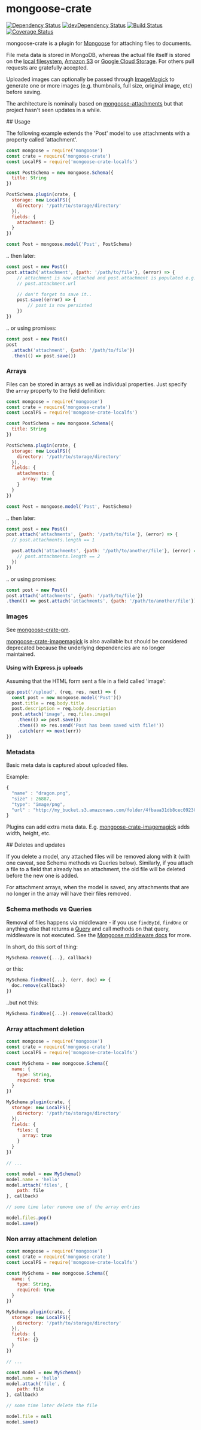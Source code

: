 # mongoose-crate

[![Dependency Status](https://david-dm.org/achingbrain/mongoose-crate.svg?theme=shields.io)](https://david-dm.org/achingbrain/mongoose-crate) [![devDependency Status](https://david-dm.org/achingbrain/mongoose-crate/dev-status.svg?theme=shields.io)](https://david-dm.org/achingbrain/mongoose-crate#info=devDependencies) [![Build Status](https://img.shields.io/travis/achingbrain/mongoose-crate/master.svg)](https://travis-ci.org/achingbrain/mongoose-crate) [![Coverage Status](http://img.shields.io/coveralls/achingbrain/mongoose-crate/master.svg)](https://coveralls.io/r/achingbrain/mongoose-crate)

mongoose-crate is a plugin for [Mongoose](http://mongoosejs.com/) for attaching files to documents.

File meta data is stored in MongoDB, whereas the actual file itself is stored on the [local filesystem](https://github.com/achingbrain/mongoose-crate-localfs), [Amazon S3](https://github.com/achingbrain/mongoose-crate-s3) or [Google Cloud Storage](https://github.com/achingbrain/mongoose-crate-gcs).  For others pull requests are gratefully accepted.

Uploaded images can optionally be passed through [ImageMagick](https://github.com/achingbrain/mongoose-crate-imagemagick) to generate one or more images (e.g. thumbnails, full size, original image, etc) before saving.

The architecture is nominally based on [mongoose-attachments](https://github.com/heapsource/mongoose-attachments) but that project hasn't seen updates in a while.

## Usage

The following example extends the 'Post' model to use attachments with a property called 'attachment'.

```javascript
const mongoose = require('mongoose')
const crate = require('mongoose-crate')
const LocalFS = require('mongoose-crate-localfs')

const PostSchema = new mongoose.Schema({
  title: String
})

PostSchema.plugin(crate, {
  storage: new LocalFS({
    directory: '/path/to/storage/directory'
  }),
  fields: {
    attachment: {}
  }
})

const Post = mongoose.model('Post', PostSchema)
```

.. then later:

```javascript
const post = new Post()
post.attach('attachment', {path: '/path/to/file'}, (error) => {
	// attachment is now attached and post.attachment is populated e.g.:
	// post.attachment.url

	// don't forget to save it..
	post.save((error) => {
		// post is now persisted
	})
})
```

.. or using promises:

```javascript
const post = new Post()
post
  .attach('attachment', {path: '/path/to/file'})
  .then(() => post.save())
```

### Arrays

Files can be stored in arrays as well as individual properties. Just specify the `array` property to the field definition:

```javascript
const mongoose = require('mongoose')
const crate = require('mongoose-crate')
const LocalFS = require('mongoose-crate-localfs')

const PostSchema = new mongoose.Schema({
  title: String
})

PostSchema.plugin(crate, {
  storage: new LocalFS({
    directory: '/path/to/storage/directory'
  }),
  fields: {
    attachments: {
      array: true
    }
  }
})

const Post = mongoose.model('Post', PostSchema)
```

.. then later:

```javascript
const post = new Post()
post.attach('attachments', {path: '/path/to/file'}, (error) => {
  // post.attachments.length == 1

  post.attach('attachments', {path: '/path/to/another/file'}, (error) => {
    // post.attachments.length == 2
  })
})
```

.. or using promises:

```javascript
const post = new Post()
post.attach('attachments', {path: '/path/to/file'})
.then(() => post.attach('attachments', {path: '/path/to/another/file'}))
```

### Images

See [mongoose-crate-gm](https://github.com/achingbrain/mongoose-crate-gm).

[mongoose-crate-imagemagick](https://github.com/achingbrain/mongoose-crate-imagemagick) is also available but should be considered deprecated because the underlying dependencies are no longer maintained.

#### Using with Express.js uploads

Assuming that the HTML form sent a file in a field called 'image':

```javascript
app.post('/upload', (req, res, next) => {
  const post = new mongoose.model('Post')()
  post.title = req.body.title
  post.description = req.body.description
  post.attach('image', req.files.image)
    .then(() => post.save())
    .then(() => res.send('Post has been saved with file!'))
    .catch(err => next(err))
})
```

### Metadata

Basic meta data is captured about uploaded files.

Example:

```javascript
{
  "name" : "dragon.png",
  "size" : 26887,
  "type": "image/png",
  "url" : "http://my_bucket.s3.amazonaws.com/folder/4fbaaa31db8cec0923000019-medium.png"
}
```

Plugins can add extra meta data.  E.g. [mongoose-crate-imagemagick](https://github.com/achingbrain/mongoose-crate-imagemagick) adds width, height, etc.

## Deletes and updates

If you delete a model, any attached files will be removed along with it (with one caveat, see Schema methods vs Queries below).  Similarly, if you attach a file to a field that already has an attachment, the old file will be deleted before the new one is added.

For attachment arrays, when the model is saved, any attachments that are no longer in the array will have their files removed.

### Schema methods vs Queries

Removal of files happens via middleware - if you use `findById`, `findOne` or anything else that returns a [Query](http://mongoosejs.com/docs/queries.html) and call methods on that query, middleware is not executed. See the [Mongoose middleware docs](http://mongoosejs.com/docs/middleware.html#notes) for more.

In short, do this sort of thing:

```javascript
MySchema.remove({...}, callback)
```

or this:

```javascript
MySchema.findOne({...}, (err, doc) => {
  doc.remove(callback)
})
```

..but not this:

```javascript
MySchema.findOne({...}).remove(callback)
```

### Array attachment deletion

```javascript
const mongoose = require('mongoose')
const crate = require('mongoose-crate')
const LocalFS = require('mongoose-crate-localfs')

const MySchema = new mongoose.Schema({
  name: {
    type: String,
    required: true
  }
})

MySchema.plugin(crate, {
  storage: new LocalFS({
    directory: '/path/to/storage/directory'
  }),
  fields: {
    files: {
      array: true
    }
  }
})

// ...

const model = new MySchema()
model.name = 'hello'
model.attach('files', {
    path: file
}, callback)

// some time later remove one of the array entries

model.files.pop()
model.save()
```

### Non array attachment deletion

```javascript
const mongoose = require('mongoose')
const crate = require('mongoose-crate')
const LocalFS = require('mongoose-crate-localfs')

const MySchema = new mongoose.Schema({
  name: {
    type: String,
    required: true
  }
})

MySchema.plugin(crate, {
  storage: new LocalFS({
    directory: '/path/to/storage/directory'
  }),
  fields: {
    file: {}
  }
})

// ...

const model = new MySchema()
model.name = 'hello'
model.attach('file', {
    path: file
}, callback)

// some time later delete the file

model.file = null
model.save()
```
